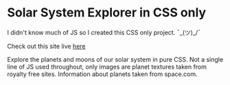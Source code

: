 # Solar System Explorer in CSS only

I didn't know much of JS so I created this CSS only project. ¯\_(ツ)_/¯ 

Check out this site live <a href="https://solarsystem-explorer.netlify.app/" target=_blank>here</a>

Explore the planets and moons of our solar system in pure CSS. Not a single line of JS used throughout, only images are planet textures taken from royalty free sites. Information about planets taken from space.com.
